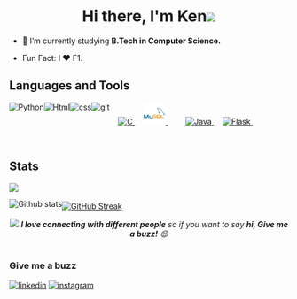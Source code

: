 # <div align="center">Hi there, I'm Ken<img src="https://raw.githubusercontent.com/MartinHeinz/MartinHeinz/master/wave.gif" width="30px"> </div>

    
- 🔭 I’m currently studying **B.Tech in Computer Science.**
  
- Fun Fact: I ❤️ F1.
  <br>

## Languages and Tools

<p align="left">
    <!-- Python -->
    <a href="https://www.python.org" target="_blank">
        <img align="left" alt="Python" height ="42px" src="https://raw.githubusercontent.com/rahul-jha98/github_readme_icons/main/language_and_tools/square/python/python.svg">
    </a>
    &nbsp;&nbsp;&nbsp;
    <!-- C -->
    <a href="https://docs.microsoft.com/en-us/cpp/?view=msvc-170" target="_blank" rel="noreferrer">
        <img src="https://raw.githubusercontent.com/danielcranney/readme-generator/main/public/icons/skills/c-colored.svg" width="36" height="42px" alt="C" />
    </a>
    &nbsp;&nbsp;&nbsp;
    <a href="https://www.mysql.com/" target="_blank" rel="noreferrer">
        <img src="https://raw.githubusercontent.com/devicons/devicon/master/icons/mysql/mysql-original-wordmark.svg" alt="mysql" width="40" height="40"/>
    </a>
    &nbsp;&nbsp;&nbsp;
<!--     <a href="https://pandas.pydata.org/" target="_blank" rel="noreferrer">
        <img src="https://raw.githubusercontent.com/devicons/devicon/2ae2a900d2f041da66e950e4d48052658d850630/icons/pandas/pandas-original.svg" alt="pandas" width="40" height="40"/>
    </a> -->
    &nbsp;&nbsp;&nbsp;
    <a href="https://www.oracle.com/java/" target="_blank" rel="noreferrer">
        <img src="https://raw.githubusercontent.com/danielcranney/readme-generator/main/public/icons/skills/java-colored.svg" width="36" height="42px" alt="Java" />
    </a>
    &nbsp;&nbsp;&nbsp;
    <a href="https://flask.palletsprojects.com/en/2.0.x/" target="_blank" rel="noreferrer">
        <img src="https://raw.githubusercontent.com/danielcranney/readme-generator/main/public/icons/skills/flask-colored.svg" width="36" height="42px" alt="Flask" />
    </a>
    &nbsp;&nbsp;&nbsp;
    <a href="https://html.com/" target="_blank">
        <img align="left" alt="Html" height ="42px" src="https://raw.githubusercontent.com/rahul-jha98/github_readme_icons/main/language_and_tools/square/html/html.svg">
    </a>
    &nbsp;&nbsp;&nbsp;
    <a href="https://www.w3schools.com/css/css_intro.asp" target="_blank">
        <img align="left" alt="css" height ="42px" src="https://raw.githubusercontent.com/rahul-jha98/github_readme_icons/main/language_and_tools/square/css/css.svg">
    </a>
    &nbsp;&nbsp;&nbsp;
    <a href="https://git-scm.com/" target="_blank">
        <img src="https://raw.githubusercontent.com/rahul-jha98/github_readme_icons/main/language_and_tools/square/git-scm/git-scm.svg" align="left" alt="git" height='42px'/>
    </a>
</p>
<br>

## Stats
<div>
<img src="https://github-readme-stats.vercel.app/api/top-langs/?username=kentshine&layout=compact&theme=midnight-purple&hide_border=True" /></a>
</div>

<div style="margin-top:10px;">
<img align="left" src="https://github-readme-stats.vercel.app/api?username=kentshine&count_private=true&show_icons=true&theme=midnight-purple&hide_border=true"  alt="Github stats" /></a>
</div>

<div>

[![GitHub Streak](https://github-readme-streak-stats.herokuapp.com?user=kentshine&theme=github-dark&hide_border=true&date_format=j%20M%5B%20Y%5D)](https://git.io/streak-stats)

</div>

<div align="center"><img src="https://media.giphy.com/media/LnQjpWaON8nhr21vNW/giphy.gif" width="60"> <em><b>I love connecting with different people</b> so if you want to say <b>hi, Give me a buzz!</b> 😊</em></div>

<br>

### Give me a buzz
[<img src='https://img.icons8.com/fluent/50/000000/linkedin.png' alt='linkedin' height='40'>](https://www.linkedin.com/in/ken-t-shine-4543331aa/) 
[<img src='https://img.icons8.com/fluent/50/000000/instagram-new.png' alt='instagram' height='40'>](https://www.instagram.com/kenntshine)  
 




  <br>
  <br>


